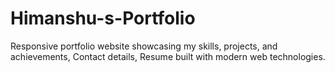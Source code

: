 # Himanshu-s-Portfolio
Responsive portfolio website showcasing my skills, projects, and achievements, Contact details, Resume built with modern web technologies.
